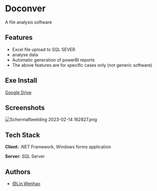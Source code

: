 # Doconver

A file analysis software

## Features

- Excel file upload to SQL SEVER
- analyse data
- Automatic generation of powerBI reports
- The above features are for specific cases only (not generic software)

## Exe Install

[Google Drive](https://drive.google.com/drive/folders/1-GxmMY94aNZfXRuJjl23Hr_7EV3ZB-2B?usp=sharing)

## Screenshots

![Schermafbeelding 2023-02-14 162827.png](https://www.notion.so/image/https%3A%2F%2Fs3-us-west-2.amazonaws.com%2Fsecure.notion-static.com%2F68c9c998-4938-462e-9f0a-93b798d37be4%2FSchermafbeelding_2023-02-14_162827.png?id=e0e9be90-6a03-4877-9c05-87ab57091397&table=block&spaceId=36494278-cf5b-4253-bd75-74bfb4fc9fb4&width=2000&userId=9ce7b239-d03a-4f93-8fd3-5b55571667fe&cache=v2)

## Tech Stack

**Client:** .NET Framework, Windows forms application

**Server:** SQL Server

## Authors

- [@Lin Wenhao](https://github.com/LinWenhao5)
